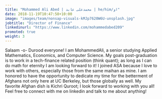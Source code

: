 ```yaml
---
title: "Mohammed Ali Abed | محمدعلی عابد | he/him/او"
date: 2018-11-19T10:47:58+10:00
image: "images/team/nonsap-visuals-kMJp7620W6U-unsplash.jpg"
jobtitle: "Director of Finance"
linkedinurl: "https://www.linkedin.com/mohammedabed209"
promoted: true
weight: 3
---
```


Salaam -o- Durood everyone! I am MohammedAli, a senior studying Applied Mathematics, Economics, and Computer Science. My goals post-graduation is to work in a tech-finance related position (think quant); as long as I can do math for eternity I am looking forward to it! I joined ASA because I love to work with others, especially those from the same maihan as mine. I am honored to have the opportunity to dedicate my time for the betterment of Afghans not only here at UC Berkeley, but those globally as well. My favorite Afghan dish is Kichri Quroot; I look forward to working with you all! Feel free to connect with me on linkedin and talk to me about anything!

<!-- Calendly inline widget begin -->
<div class="calendly-inline-widget" data-url="https://calendly.com/mohammedabed/tutoring?primary_color=e8390f" style="min-width:320px;height:630px;"></div>
<script type="text/javascript" src="https://assets.calendly.com/assets/external/widget.js" async></script>
<!-- Calendly inline widget end -->
